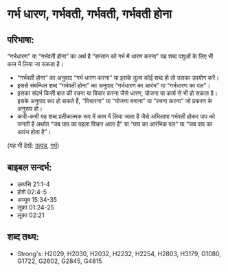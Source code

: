 # गर्भ धारण, गर्भवती, गर्भवती, गर्भवती होना #

## परिभाषा: ##

“गर्भधारण” या “गर्भवती होना” का अर्थ है “सन्तान को गर्भ में धारण करना” यह शब्द पशुओं के लिए भी काम में लिया जा सकता है।

* “गर्भवती होना” का अनुवाद “गर्भ धारण करना” या इसके तुल्य कोई शब्द हो तो उसका उपयोग करें।
* इससे संबन्धित शब्द “गर्भवती होना” का अनुवाद “गर्भधारण का आरंभ” या “गर्भधारण का पल”।
* इसका संदर्भ किसी बात की रचना या विचार करना जैसे धारण, योजना या कार्य से भी हो सकता है। इसके अनुवाद रूप हो सकते हैं, “विचारना” या “योजना बनाना” या “रचना करना” जो प्रकरण के अनुरूप हो।
* कभी-कभी यह शब्द प्रतीकात्मक रूप में काम में लिया जाता है जैसे अभिलाषा गर्भवती होकर पाप को जनती है अर्थात “जब पाप का पहला विचार आता है” या “पाप का आरंभिक पल” या “जब पाप का आरंभ होता है”।

(यह भी देखें: [उत्पन्न](../creation.md), [गर्भ](../womb.md))

## बाइबल सन्दर्भ: ##

* उत्पत्ति 21:1-4
* होशे 02:4-5
* अय्यूब 15:34-35
* लूका 01:24-25
* लूका 02:21

## शब्द तथ्य: ##

* Strong's: H2029, H2030, H2032, H2232, H2254, H2803, H3179, G1080, G1722, G2602, G2845, G4815
